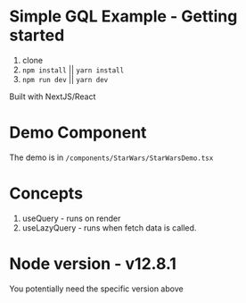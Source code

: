 # Simple GQL Example - Getting started

1. clone
2. `npm install` || `yarn install`
3. `npm run dev` || `yarn dev`

Built with NextJS/React

# Demo Component
The demo is in `/components/StarWars/StarWarsDemo.tsx`

# Concepts

1. useQuery - runs on render
2. useLazyQuery - runs when fetch data is called. 


# Node version - v12.8.1

You potentially need the specific version above
